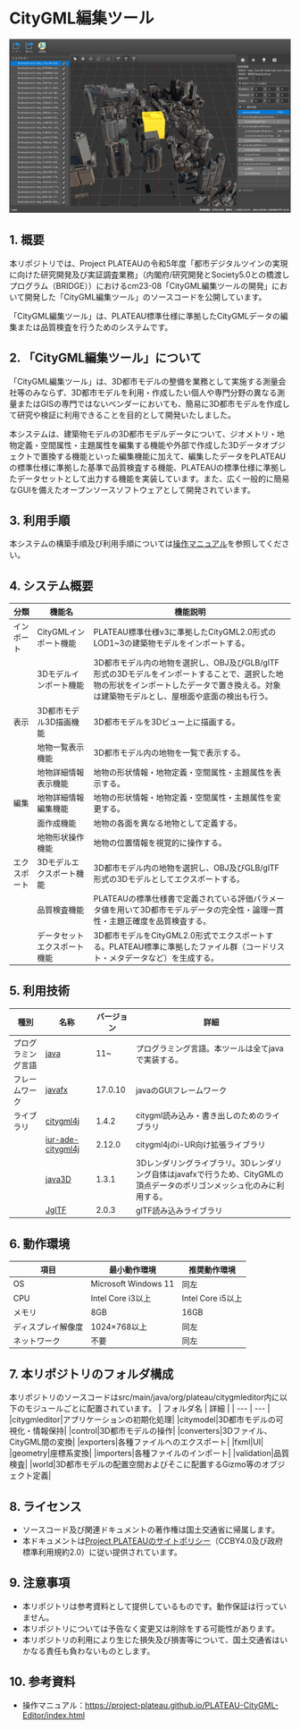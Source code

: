 # CityGML編集ツール
![スクリーンショット 2024-02-14 171551](./Documentation/resources/Index/index.png)


## 1. 概要
本リポジトリでは、Project PLATEAUの令和5年度「都市デジタルツインの実現に向けた研究開発及び実証調査業務」（内閣府/研究開発とSociety5.0との橋渡しプログラム（BRIDGE））におけるcm23-08「CityGML編集ツールの開発」において開発した「CityGML編集ツール」のソースコードを公開しています。

「CityGML編集ツール」は、PLATEAU標準仕様に準拠したCityGMLデータの編集または品質検査を行うためのシステムです。

## 2. 「CityGML編集ツール」について
「CityGML編集ツール」は、3D都市モデルの整備を業務として実施する測量会社等のみならず、3D都市モデルを利用・作成したい個人や専門分野の異なる測量またはGISの専門ではないベンダーにおいても、簡易に3D都市モデルを作成して研究や検証に利用できることを目的として開発いたしました。

本システムは、建築物モデルの3D都市モデルデータについて、ジオメトリ・地物定義・空間属性・主題属性を編集する機能や外部で作成した3Dデータオブジェクトで置換する機能といった編集機能に加えて、編集したデータをPLATEAUの標準仕様に準拠した基準で品質検査する機能、PLATEAUの標準仕様に準拠したデータセットとして出力する機能を実装しています。また、広く一般的に簡易なGUIを備えたオープンソースソフトウェアとして開発されています。

## 3. 利用手順
本システムの構築手順及び利用手順については[操作マニュアル](https://project-plateau.github.io/PLATEAU-CityGML-Editor/index.html)を参照してください。

## 4. システム概要
|分類|機能名|機能説明|
|---|---|---|
|インポート|CityGMLインポート機能|PLATEAU標準仕様v3に準拠したCityGML2.0形式のLOD1~3の建築物モデルをインポートする。|
||3Dモデルインポート機能|3D都市モデル内の地物を選択し、OBJ及びGLB/glTF形式の3Dモデルをインポートすることで、選択した地物の形状をインポートしたデータで置き換える。対象は建築物モデルとし、屋根面や底面の検出も行う。|
|表示|3D都市モデル3D描画機能|3D都市モデルを3Dビュー上に描画する。|
||地物一覧表示機能|3D都市モデル内の地物を一覧で表示する。|
||地物詳細情報表示機能|地物の形状情報・地物定義・空間属性・主題属性を表示する。|
|編集|地物詳細情報編集機能|地物の形状情報・地物定義・空間属性・主題属性を変更する。|
||面作成機能|地物の各面を異なる地物として定義する。|
||地物形状操作機能|地物の位置情報を視覚的に操作する。|
|エクスポート|3Dモデルエクスポート機能|3D都市モデル内の地物を選択し、OBJ及びGLB/glTF形式の3Dモデルとしてエクスポートする。|
||品質検査機能|PLATEAUの標準仕様書で定義されている評価パラメータ値を用いて3D都市モデルデータの完全性・論理一貫性・主題正確度を品質検査する。|
||データセットエクスポート機能|3D都市モデルをCityGML2.0形式でエクスポートする。PLATEAU標準に準拠したファイル群（コードリスト・メタデータなど）を生成する。|

## 5. 利用技術
| 種別 | 名称 | バージョン | 詳細 |
| --- | --- | --- | --- |
|プログラミング言語|[java](https://www.java.com/ja/)|11~|プログラミング言語。本ツールは全てjavaで実装する。|
|フレームワーク|[javafx](https://openjfx.io/)|17.0.10|javaのGUIフレームワーク|
|ライブラリ|[citygml4j](https://github.com/citygml4j/citygml4j)|1.4.2|citygml読み込み・書き出しのためのライブラリ|
||[iur-ade-citygml4j](https://github.com/citygml4j/iur-ade-citygml4j)|2.12.0|citygml4jのi-UR向け拡張ライブラリ|
||[java3D](https://www.oracle.com/java/technologies/javase/java-3d.html)|1.3.1|3Dレンダリングライブラリ。3Dレンダリング自体はjavafxで行うため、CityGMLの頂点データのポリゴンメッシュ化のみに利用する。|
||[JglTF](https://github.com/javagl/JglTF)|2.0.3|glTF読み込みライブラリ|

## 6. 動作環境
| 項目 | 最小動作環境 | 推奨動作環境 |
| --- | --- | --- |
|OS|Microsoft Windows 11|同左|
|CPU|Intel Core i3以上|Intel Core i5以上|
|メモリ|8GB|16GB|
|ディスプレイ解像度|1024×768以上|同左|
|ネットワーク|不要|同左|

## 7. 本リポジトリのフォルダ構成
本リポジトリのソースコードはsrc/main/java/org/plateau/citygmleditor内に以下のモジュールごとに配置されています。
| フォルダ名 | 詳細 |
| --- | --- |
|citygmleditor|アプリケーションの初期化処理|
|citymodel|3D都市モデルの可視化・情報保持|
|control|3D都市モデルの操作|
|converters|3Dファイル、CityGML間の変換|
|exporters|各種ファイルへのエクスポート|
|fxml|UI|
|geometry|座標系変換|
|importers|各種ファイルのインポート|
|validation|品質検査|
|world|3D都市モデルの配置空間およびそこに配置するGizmo等のオブジェクト定義|

## 8. ライセンス
- ソースコード及び関連ドキュメントの著作権は国土交通省に帰属します。
- 本ドキュメントは[Project PLATEAUのサイトポリシー](https://www.mlit.go.jp/plateau/site-policy/)（CCBY4.0及び政府標準利用規約2.0）に従い提供されています。

## 9. 注意事項
- 本リポジトリは参考資料として提供しているものです。動作保証は行っていません。
- 本リポジトリについては予告なく変更又は削除をする可能性があります。
- 本リポジトリの利用により生じた損失及び損害等について、国土交通省はいかなる責任も負わないものとします。

## 10. 参考資料
- 操作マニュアル：https://project-plateau.github.io/PLATEAU-CityGML-Editor/index.html

